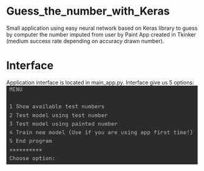 # Guess_the_number_with_Keras
Small application using easy neural network based on Keras library to guess by computer the number imputed from user by Paint App created in Tkinker (medium success rate depending on accuracy drawn number).

# Interface
Application interface is located in main_app.py. Interface give us 5 options:
![interface](graphs/interface.png)


